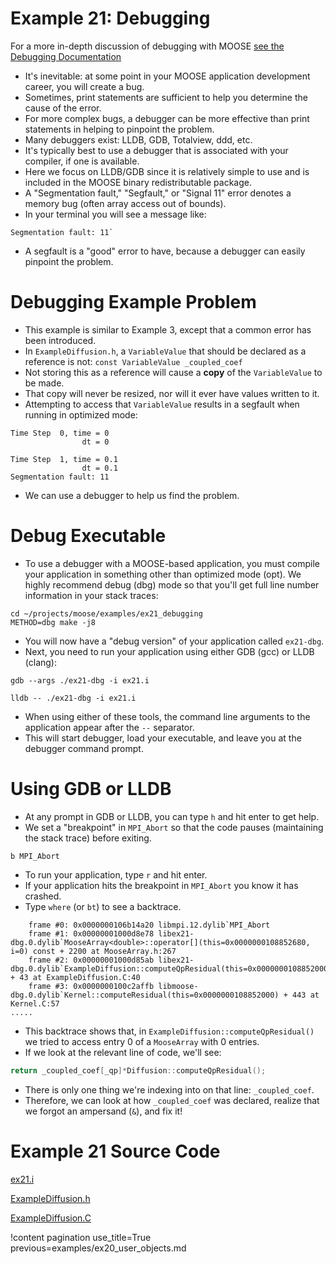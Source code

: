 # Example 21: Debugging

For a more in-depth discussion of debugging with MOOSE [see the Debugging Documentation](/debugging.md)

- It's inevitable: at some point in your MOOSE application development career, you will create a bug.
- Sometimes, print statements are sufficient to help you determine the cause of the error.
- For more complex bugs, a debugger can be more effective than print statements in helping to pinpoint the problem.
- Many debuggers exist: LLDB, GDB, Totalview, ddd, etc.
- It's typically best to use a debugger that is associated with your compiler, if one is available.
- Here we focus on LLDB/GDB since it is relatively simple to use and is included in the MOOSE binary redistributable package.
- A "Segmentation fault," "Segfault," or "Signal 11" error denotes a memory bug (often array access out of bounds).
- In your terminal you will see a message like:

```text
Segmentation fault: 11`
```

- A segfault is a "good" error to have, because a debugger can easily pinpoint the problem.

[](---)

# Debugging Example Problem

- This example is similar to Example 3, except that a common error has been introduced.
- In `ExampleDiffusion.h`, a `VariableValue` that should be declared as a reference is not: `const VariableValue _coupled_coef`
- Not storing this as a reference will cause a **copy** of the `VariableValue` to be made.
- That copy will never be resized, nor will it ever have values written to it.
- Attempting to access that `VariableValue` results in a segfault when running in optimized mode:

```text
Time Step  0, time = 0
                dt = 0

Time Step  1, time = 0.1
                dt = 0.1
Segmentation fault: 11
```

- We can use a debugger to help us find the problem.

[](---)

# Debug Executable

- To use a debugger with a MOOSE-based application, you must compile your application in something other than optimized mode (opt). We highly recommend debug (dbg) mode so that you'll get full line number information in your stack traces:

```text
cd ~/projects/moose/examples/ex21_debugging
METHOD=dbg make -j8
```

- You will now have a "debug version" of your application called `ex21-dbg`.
- Next, you need to run your application using either GDB (gcc) or LLDB (clang):

```text
gdb --args ./ex21-dbg -i ex21.i
```

```text
lldb -- ./ex21-dbg -i ex21.i
```

- When using either of these tools, the command line arguments to the application appear after the `--` separator.
- This will start debugger, load your executable, and leave you at the debugger command prompt.

[](---)

# Using GDB or LLDB

- At any prompt in GDB or LLDB, you can type `h` and hit enter to get help.
- We set a "breakpoint" in `MPI_Abort` so that the code pauses (maintaining the stack trace) before exiting.

```text
b MPI_Abort
```

- To run your application, type `r` and hit enter.
- If your application hits the breakpoint in `MPI_Abort` you know it has crashed.
- Type `where` (or `bt`) to see a backtrace.

```text
    frame #0: 0x0000000106b14a20 libmpi.12.dylib`MPI_Abort
    frame #1: 0x00000001000d8e78 libex21-dbg.0.dylib`MooseArray<double>::operator[](this=0x0000000108852680, i=0) const + 2200 at MooseArray.h:267
    frame #2: 0x00000001000d85ab libex21-dbg.0.dylib`ExampleDiffusion::computeQpResidual(this=0x0000000108852000) + 43 at ExampleDiffusion.C:40
    frame #3: 0x0000000100c2affb libmoose-dbg.0.dylib`Kernel::computeResidual(this=0x0000000108852000) + 443 at Kernel.C:57
.....
```

[](---)

- This backtrace shows that, in `ExampleDiffusion::computeQpResidual()` we tried to access entry 0 of a `MooseArray` with 0 entries.
- If we look at the relevant line of code, we'll see:

```C++
return _coupled_coef[_qp]*Diffusion::computeQpResidual();
```

- There is only one thing we're indexing into on that line: `_coupled_coef`.
- Therefore, we can look at how `_coupled_coef` was declared, realize that we forgot an ampersand (`&`), and fix it!

[](---)

# Example 21 Source Code

[ex21.i](https://github.com/idaholab/moose/blob/devel/examples/ex21_debugging/ex21.i)

[](---)

[ExampleDiffusion.h](https://github.com/idaholab/moose/blob/devel/examples/ex21_debugging/include/kernels/ExampleDiffusion.h)

[](---)

[ExampleDiffusion.C](https://github.com/idaholab/moose/blob/devel/examples/ex21_debugging/src/kernels/ExampleDiffusion.C)

!content pagination use_title=True
                    previous=examples/ex20_user_objects.md
